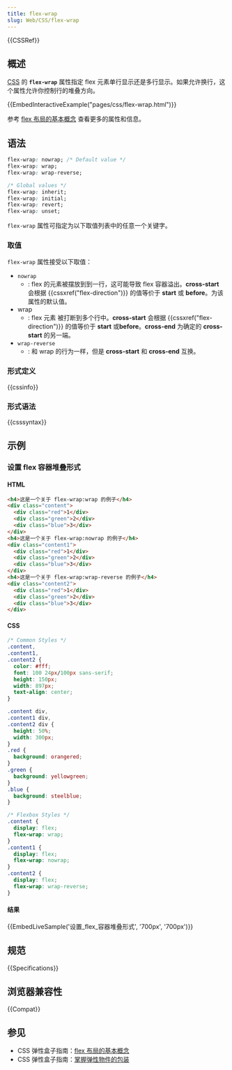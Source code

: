 ```yaml
---
title: flex-wrap
slug: Web/CSS/flex-wrap
---
```


{{CSSRef}}

## 概述

[CSS](/zh-CN/docs/Web/CSS) 的 **`flex-wrap`** 属性指定 flex 元素单行显示还是多行显示。如果允许换行，这个属性允许你控制行的堆叠方向。

{{EmbedInteractiveExample("pages/css/flex-wrap.html")}}

参考 [flex 布局的基本概念](/zh-CN/docs/Web/CSS/CSS_flexible_box_layout/Basic_concepts_of_flexbox) 查看更多的属性和信息。

## 语法

```css
flex-wrap: nowrap; /* Default value */
flex-wrap: wrap;
flex-wrap: wrap-reverse;

/* Global values */
flex-wrap: inherit;
flex-wrap: initial;
flex-wrap: revert;
flex-wrap: unset;
```

`flex-wrap` 属性可指定为以下取值列表中的任意一个关键字。

### 取值

`flex-wrap` 属性接受以下取值：

- `nowrap`
  - : flex 的元素被摆放到到一行，这可能导致 flex 容器溢出。**cross-start** 会根据 {{cssxref("flex-direction")}} 的值等价于 **start** 或 **before**。为该属性的默认值。
- wrap
  - : flex 元素 被打断到多个行中。**cross-start** 会根据 {{cssxref("flex-direction")}} 的值等价于 **start** 或**before**。**cross-end** 为确定的 **cross-start** 的另一端。
- `wrap-reverse`
  - : 和 wrap 的行为一样，但是 **cross-start** 和 **cross-end** 互换。

### 形式定义

{{cssinfo}}

### 形式语法

{{csssyntax}}

## 示例

### 设置 flex 容器堆叠形式

#### HTML

```html
<h4>这是一个关于 flex-wrap:wrap 的例子</h4>
<div class="content">
  <div class="red">1</div>
  <div class="green">2</div>
  <div class="blue">3</div>
</div>
<h4>这是一个关于 flex-wrap:nowrap 的例子</h4>
<div class="content1">
  <div class="red">1</div>
  <div class="green">2</div>
  <div class="blue">3</div>
</div>
<h4>这是一个关于 flex-wrap:wrap-reverse 的例子</h4>
<div class="content2">
  <div class="red">1</div>
  <div class="green">2</div>
  <div class="blue">3</div>
</div>
```

#### CSS

```css
/* Common Styles */
.content,
.content1,
.content2 {
  color: #fff;
  font: 100 24px/100px sans-serif;
  height: 150px;
  width: 897px;
  text-align: center;
}

.content div,
.content1 div,
.content2 div {
  height: 50%;
  width: 300px;
}
.red {
  background: orangered;
}
.green {
  background: yellowgreen;
}
.blue {
  background: steelblue;
}

/* Flexbox Styles */
.content {
  display: flex;
  flex-wrap: wrap;
}
.content1 {
  display: flex;
  flex-wrap: nowrap;
}
.content2 {
  display: flex;
  flex-wrap: wrap-reverse;
}
```

#### 结果

{{EmbedLiveSample('设置_flex_容器堆叠形式', '700px', '700px')}}

## 规范

{{Specifications}}

## 浏览器兼容性

{{Compat}}

## 参见

- CSS 弹性盒子指南：[flex 布局的基本概念](/zh-CN/docs/Web/CSS/CSS_flexible_box_layout/Basic_concepts_of_flexbox)
- CSS 弹性盒子指南：[掌握弹性物件的包装](/zh-CN/docs/Web/CSS/CSS_flexible_box_layout/Mastering_wrapping_of_flex_items)
